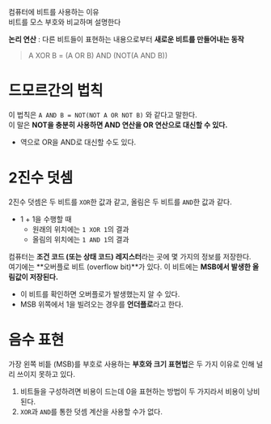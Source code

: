 
컴퓨터에 비트를 사용하는 이유  
비트를 모스 부호와 비교하며 설명한다  
  
**논리 연산** : 다른 비트들이 표현하는 내용으로부터 **새로운 비트를 만들어내는 동작**  

> A XOR B = (A OR B) AND (NOT(A AND B))

# 드모르간의 법칙

이 법칙은 `A AND B = NOT(NOT A OR NOT B)` 와 같다고 말한다.  
이 말은 **NOT을 충분히 사용하면 AND 연산을 OR 연산으로 대신할 수 있다.**  
- 역으로 OR을 AND로 대신할 수도 있다.

# 2진수 덧셈

2진수 덧셈은 두 비트를 `XOR`한 값과 같고, 올림은 두 비트를 `AND`한 값과 같다.
- 1 + 1을 수행할 때
  - 원래의 위치에는 `1 XOR 1`의 결과
  - 올림의 위치에는 `1 AND 1`의 결과
  
컴퓨터는 **조건 코드 (또는 상태 코드) 레지스터**라는 곳에 몇 가지의 정보를 저장한다.  
여기에는 **오버플로 비트 (overflow bit)**가 있다. 이 비트에는 **MSB에서 발생한 올림값이 저장된다.**  
- 이 비트를 확인하면 오버플로가 발생했는지 알 수 있다.
- MSB 위쪽에서 1을 빌려오는 경우를 **언더플로**라고 한다.
  
# 음수 표현

가장 왼쪽 비틑 (MSB)를 부호로 사용하는 **부호와 크기 표현법**은 두 가지 이유로 인해 널리 쓰이지 못하고 있다.  
1. 비트들을 구성하려면 비용이 드는데 0을 표현하는 방법이 두 가지라서 비용이 낭비된다.  
2. `XOR`과 `AND`를 통한 덧셈 계산을 사용할 수가 없다.

